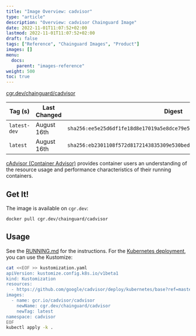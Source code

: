 ```yaml
---
title: "Image Overview: cadvisor"
type: "article"
description: "Overview: cadvisor Chainguard Image"
date: 2022-11-01T11:07:52+02:00
lastmod: 2022-11-01T11:07:52+02:00
draft: false
tags: ["Reference", "Chainguard Images", "Product"]
images: []
menu:
  docs:
    parent: "images-reference"
weight: 500
toc: true
---
```


[cgr.dev/chainguard/cadvisor](https://github.com/chainguard-images/images/tree/main/images/cadvisor)

| Tag (s)       | Last Changed | Digest                                                                    |
|---------------|--------------|---------------------------------------------------------------------------|
|  `latest-dev` | August 16th  | `sha256:ee5e25d6df1fe18d8e17019a5e8dce79e537791f959070ac272154e439d1a32d` |
|  `latest`     | August 16th  | `sha256:eb2301108f572d8172143835309e530bed732e43443e15c939f2ab963143db27` |



[cAdvisor (Container Advisor)](https://github.com/google/cadvisor) provides container users an understanding of the resource usage and performance characteristics of their running containers.

## Get It!

The image is available on `cgr.dev`:

```
docker pull cgr.dev/chainguard/cadvisor
```

## Usage

See the [RUNNING.md](https://github.com/google/cadvisor/blob/master/docs/running.md) for the instructions. For the [Kubernetes deployment](https://github.com/google/cadvisor/tree/master/deploy/kubernetes), you can use the Kustomize:

```bash
cat <<EOF >> kustomization.yaml
apiVersion: kustomize.config.k8s.io/v1beta1
kind: Kustomization
resources:
  - https://github.com/google/cadvisor/deploy/kubernetes/base?ref=master
images:
  - name: gcr.io/cadvisor/cadvisor
    newName: cgr.dev/chainguard/cadvisor
    newTag: latest
namespace: cadvisor
EOF
kubectl apply -k .
```

